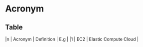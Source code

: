 # Acronym

## Table
|n | Acronym | Definition            | E.g |
|1 | EC2     | Elastic Compute Cloud |
